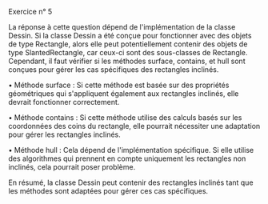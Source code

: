 Exercice n° 5

La réponse à cette question dépend de l'implémentation de la classe Dessin. Si la classe Dessin a été conçue pour fonctionner avec des objets de type Rectangle, alors elle peut potentiellement contenir des objets de type SlantedRectangle, car ceux-ci sont des sous-classes de Rectangle. Cependant, il faut vérifier si les méthodes surface, contains, et hull sont conçues pour gérer les cas spécifiques des rectangles inclinés.

• Méthode surface : Si cette méthode est basée sur des propriétés géométriques qui s'appliquent également aux rectangles inclinés, elle devrait fonctionner correctement.

• Méthode contains : Si cette méthode utilise des calculs basés sur les coordonnées des coins du rectangle, elle pourrait nécessiter une adaptation pour gérer les rectangles inclinés.

• Méthode hull : Cela dépend de l'implémentation spécifique. Si elle utilise des algorithmes qui prennent en compte uniquement les rectangles non inclinés, cela pourrait poser problème.

En résumé, la classe Dessin peut contenir des rectangles inclinés tant que les méthodes sont adaptées pour gérer ces cas spécifiques.
